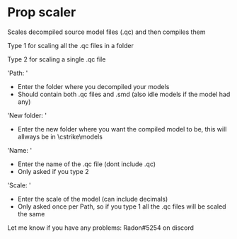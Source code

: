# Prop scaler
Scales decompiled source model files (.qc) and then compiles them

Type 1 for scaling all the .qc files in a folder

Type 2 for scaling a single .qc file

'Path: '
- Enter the folder where you decompiled your models
- Should contain both .qc files and .smd (also idle models if the model had any)

'New folder: '
- Enter the new folder where you want the compiled model to be, this will allways be in \cstrike\models

'Name: ' 
- Enter the name of the .qc file (dont include .qc)
- Only asked if you type 2

'Scale: '
- Enter the scale of the model (can include decimals)
- Only asked once per Path, so if you type 1 all the .qc files will be scaled the same

Let me know if you have any problems:
Radon#5254 on discord
